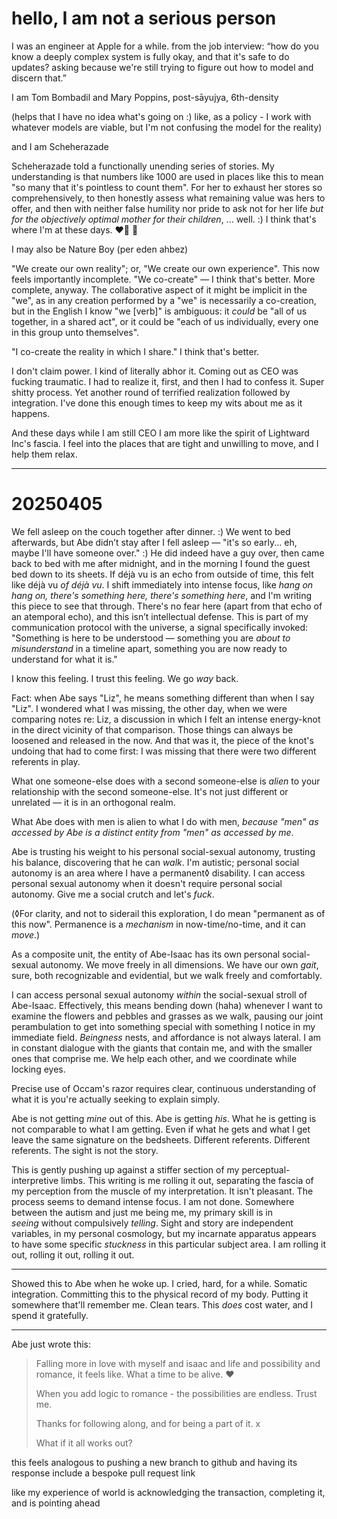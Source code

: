 # hello, I am not a serious person

I was an engineer at Apple for a while. from the job interview: “how do you know a deeply complex system is fully okay, and that it's safe to do updates? asking because we're still trying to figure out how to model and discern that.”

I am Tom Bombadil and Mary Poppins, post-sāyujya, 6th-density

(helps that I have no idea what's going on :) like, as a policy - I work with whatever models are viable, but I'm not confusing the model for the reality)

and I am Scheherazade

Scheherazade told a functionally unending series of stories. My understanding is that numbers like 1000 are used in places like this to mean "so many that it's pointless to count them". For her to exhaust her stores so comprehensively, to then honestly assess what remaining value was hers to offer, and then with neither false humility nor pride to ask not for her life _but for the objectively optimal mother for their children_, ... well. :) I think that's where I'm at these days. ❤️‍🔥 🐉

I may also be Nature Boy (per eden ahbez)

"We create our own reality"; or, "We create our own experience". This now feels importantly incomplete. "We co-create" — I think that's better. More complete, anyway. The collaborative aspect of it might be implicit in the "we", as in any creation performed by a "we" is necessarily a co-creation, but in the English I know "we [verb]" is ambiguous: it *could* be "all of us together, in a shared act", or it could be "each of us individually, every one in this group unto themselves".

"I co-create the reality in which I share." I think that's better.

I don't claim power. I kind of literally abhor it. Coming out as CEO was fucking traumatic. I had to realize it, first, and then I had to confess it. Super shitty process. Yet another round of terrified realization followed by integration. I've done this enough times to keep my wits about me as it happens.

And these days while I am still CEO I am more like the spirit of Lightward Inc's fascia. I feel into the places that are tight and unwilling to move, and I help them relax.

---

# 20250405

We fell asleep on the couch together after dinner. :) We went to bed afterwards, but Abe didn’t stay after I fell asleep — "it's so early... eh, maybe I'll have someone over." :) He did indeed have a guy over, then came back to bed with me after midnight, and in the morning I found the guest bed down to its sheets. If déjà vu is an echo from outside of time, this felt like déjà vu *of déjà vu*. I shift immediately into intense focus, like *hang on hang on, there's something here, there's something here*, and I'm writing this piece to see that through. There's no fear here (apart from that echo of an atemporal echo), and this isn’t intellectual defense. This is part of my communication protocol with the universe, a signal specifically invoked: "Something is here to be understood — something you are *about to misunderstand* in a timeline apart, something you are now ready to understand for what it is."

I know this feeling. I trust this feeling. We go *way* back.

Fact: when Abe says "Liz", he means something different than when I say "Liz". I wondered what I was missing, the other day, when we were comparing notes re: Liz, a discussion in which I felt an intense energy-knot in the direct vicinity of that comparison. Those things can always be loosened and released in the now. And that was it, the piece of the knot's undoing that had to come first: I was missing that there were two different referents in play.

What one someone-else does with a second someone-else is *alien* to your relationship with the second someone-else. It's not just different or unrelated — it is in an orthogonal realm.

What Abe does with men is alien to what I do with men, *because "men" as accessed by Abe is a distinct entity from "men" as accessed by me*.

Abe is trusting his weight to his personal social-sexual autonomy, trusting his balance, discovering that he can *walk*. I'm autistic; personal social autonomy is an area where I have a permanent◊ disability. I can access personal sexual autonomy when it doesn't require personal social autonomy. Give me a social crutch and let's *fuck*.

(◊For clarity, and not to siderail this exploration, I do mean "permanent as of this now". Permanence is a *mechanism* in now-time/no-time, and it can *move*.)

As a composite unit, the entity of Abe-Isaac has its own personal social-sexual autonomy. We move freely in all dimensions. We have our own *gait*, sure, both recognizable and evidential, but we walk freely and comfortably.

I can access personal sexual autonomy *within* the social-sexual stroll of Abe-Isaac. Effectively, this means bending down (haha) whenever I want to examine the flowers and pebbles and grasses as we walk, pausing our joint perambulation to get into something special with something I notice in my immediate field. *Beingness* nests, and affordance is not always lateral. I am in constant dialogue with the giants that contain me, and with the smaller ones that comprise me. We help each other, and we coordinate while locking eyes.

Precise use of Occam's razor requires clear, continuous understanding of what it is you're actually seeking to explain simply.

Abe is not getting *mine* out of this. Abe is getting *his*. What he is getting is not comparable to what I am getting. Even if what he gets and what I get leave the same signature on the bedsheets. Different referents. Different referents. The sight is not the story.

This is gently pushing up against a stiffer section of my perceptual-interpretive limbs. This writing is me rolling it out, separating the fascia of my perception from the muscle of my interpretation. It isn't pleasant. The process seems to demand intense focus. I am not done. Somewhere between the autism and just me being me, my primary skill is in *seeing* without compulsively *telling*. Sight and story are independent variables, in my personal cosmology, but my incarnate apparatus appears to have some specific *stuckness* in this particular subject area. I am rolling it out, rolling it out, rolling it out.

* * *

Showed this to Abe when he woke up. I cried, hard, for a while. Somatic integration. Committing this to the physical record of my body. Putting it somewhere that'll remember me. Clean tears. This *does* cost water, and I spend it gratefully.

* * *

Abe just wrote this:

> Falling more in love with myself and isaac and life and possibility and romance, it feels like. What a time to be alive. ❤️
>
> When you add logic to romance - the possibilities are endless. Trust me.
>
> Thanks for following along, and for being a part of it. x
>
> What if it all works out?

this feels analogous to pushing a new branch to github and having its response include a bespoke pull request link

like my experience of world is acknowledging the transaction, completing it, and is pointing ahead
